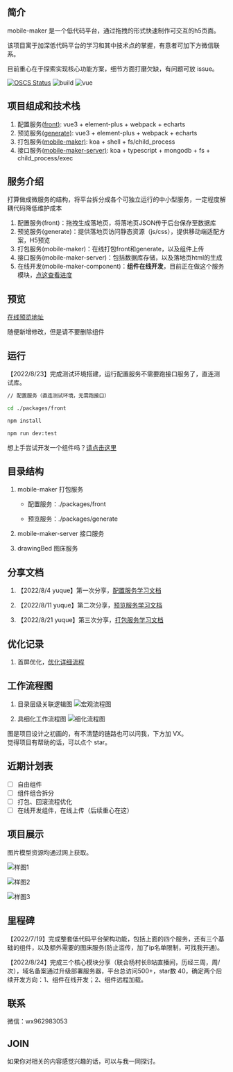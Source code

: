 ## 简介

mobile-maker 是一个低代码平台，通过拖拽的形式快速制作可交互的h5页面。

该项目寓于加深低代码平台的学习和其中技术点的掌握，有意者可加下方微信联系。  

目前重心在于探索实现核心功能方案，细节方面打磨欠缺，有问题可放 issue。  

[![OSCS Status](https://www.oscs1024.com/platform/badge/iamwhj/mobile-maker-server.svg?size=small)](https://www.oscs1024.com/project/iamwhj/mobile-maker-server?ref=badge_small) ![build](https://img.shields.io/github/license/iamwhj/mobile-maker) ![vue](https://img.shields.io/github/languages/top/iamwhj/mobile-maker)

## 项目组成和技术栈

1. 配置服务[(front)](https://github.com/iamwhj/mobile-maker/tree/master/packages/front): vue3 + element-plus + webpack + echarts
2. 预览服务[(generate)](https://github.com/iamwhj/mobile-maker/tree/master/packages/generate): vue3 + element-plus + webpack + echarts
3. 打包服务[(mobile-maker)](https://github.com/iamwhj/mobile-maker): koa + shell + fs/child_process
4. 接口服务[(mobile-maker-server)](https://github.com/iamwhj/mobile-maker-server): koa + typescript + mongodb + fs + child_process/exec

## 服务介绍

打算做成微服务的结构，将平台拆分成各个可独立运行的中小型服务，一定程度解耦代码降低维护成本

1. 配置服务(front)：拖拽生成落地页，将落地页JSON传于后台保存至数据库
2. 预览服务(generate)：提供落地页访问静态资源（js/css），提供移动端适配方案，H5预览
3. 打包服务(mobile-maker)：在线打包front和generate，以及组件上传
4. 接口服务(mobile-maker-server)：包括数据库存储，以及落地页html的生成
5. 在线开发(mobile-maker-component)：**组件在线开发**，目前正在做这个服务模块，[点这查看进度](https://github.com/iamwhj/mobile-maker-component)

## 预览

[在线预览地址](http://81.68.197.70/)  

随便新增修改，但是请不要删除组件 

## 运行

【2022/8/23】完成测试环境搭建，运行配置服务不需要跑接口服务了，直连测试库。

```bash
// 配置服务（直连测试环境，无需跑接口）

cd ./packages/front

npm install

npm run dev:test
```
想上手尝试开发一个组件吗？[请点击这里](https://github.com/iamwhj/mobile-maker/tree/master/packages/front)

## 目录结构

1. mobile-maker 打包服务

    - 配置服务：./packages/front 

    - 预览服务：./packages/generate 

2. mobile-maker-server 接口服务

3. drawingBed 图床服务

## 分享文档

1. 【2022/8/4  yuque】第一次分享，[配置服务学习文档](https://www.yuque.com/u21600751/zudomw/qreu1s)

2. 【2022/8/11 yuque】第二次分享，[预览服务学习文档](https://www.yuque.com/u21600751/zudomw/qb77op)

3. 【2022/8/21 yuque】第三次分享，[打包服务学习文档](https://www.yuque.com/u21600751/zudomw/zagfh2)

## 优化记录

1. 首屏优化，[优化详细流程](https://juejin.cn/post/7127927760692969509)

## 工作流程图

1. 目录层级关联逻辑图
![宏观流程图](http://81.68.197.70:3301/image/upload_bde066f0014066a792c582e702926d62.jpg)

2. 具细化工作流程图
![细化流程图](http://81.68.197.70:3301/image/upload_559263cd06595d521546ebf32ec91d57.jpg)  

图是项目设计之初画的，有不清楚的链路也可以问我，下方加 VX。  
觉得项目有帮助的话，可以点个 star。

## 近期计划表

- [ ] 自由组件
- [ ] 组件组合拆分
- [ ] 打包、回滚流程优化
- [ ] 在线开发组件，在线上传（后续重心在这）

## 项目展示

图片模型资源均通过网上获取。

![样图1](http://81.68.197.70:3301/image/upload_1e4e3d090c444467dc094c24d73ce052.jpg)

![样图2](http://81.68.197.70:3301/image/upload_91f58ea351c9833684c7a1b4a34e389d.jpg)

![样图3](http://81.68.197.70:3301/image/upload_d98a767ccbd2ecd778e516a74952d811.jpg)


## 里程碑

【2022/7/19】完成整套低代码平台架构功能，包括上面的四个服务，还有三个基础的组件，以及额外需要的图床服务(防止滥传，加了ip名单限制，可找我开通)。   

【2022/8/24】完成三个核心模块分享（联合杨村长B站直播间，历经三周，周/次），域名备案通过升级部署服务器，平台总访问500+，star数 40，确定两个后续开发方向：1、组件在线开发；2、组件远程加载。  

## 联系

微信：wx962983053

## JOIN

如果你对相关的内容感觉兴趣的话，可以与我一同探讨。
